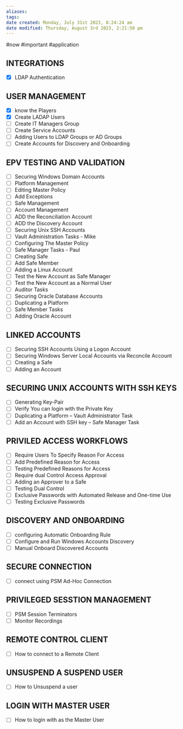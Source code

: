 ```yaml
---
aliases: 
tags: 
date created: Monday, July 31st 2023, 8:24:24 am
date modified: Thursday, August 3rd 2023, 2:21:50 pm
---
```

#now #important #application 

## INTEGRATIONS

- [x] LDAP Authentication

## USER MANAGEMENT

- [x] know the Players
- [x] Create LADAP Users
- [ ] Create IT Managers Group
- [ ] Create Service Accounts    
- [ ] Adding Users to LDAP Groups or AD Groups    
- [ ] Create Accounts for Discovery and Onboarding    

## EPV TESTING AND VALIDATION

- [ ] Securing Windows Domain Accounts   
- [ ] Platform Management   
- [ ] Editing Master Policy   
- [ ] Add Exceptions   
- [ ] Safe Management   
- [ ] Account Management   
- [ ] ADD the Reconciliation Account   
- [ ] ADD the Discovery Account   
- [ ] Securing Unix SSH Accounts   
- [ ] Vault Administration Tasks - Mike   
- [ ] Configuring The Master Policy   
- [ ] Safe Manager Tasks - Paul   
- [ ] Creating Safe   
- [ ] Add Safe Member   
- [ ] Adding a Linux Account  
- [ ] Test the New Account as Safe Manager   
- [ ] Test the New Account as a Normal User   
- [ ] Auditor Tasks   
- [ ] Securing Oracle Database Accounts   
- [ ] Duplicating a Platform   
- [ ] Safe Member Tasks   
- [ ] Adding Oracle Account   

## LINKED ACCOUNTS

- [ ] Securing SSH Accounts Using a Logon Account   
- [ ] Securing Windows Server Local Accounts via Reconcile Account   
- [ ] Creating a Safe   
- [ ] Adding an Account   

## SECURING UNIX ACCOUNTS WITH SSH KEYS

- [ ] Generating Key-Pair   
- [ ] Verify You can login with the Private Key  
- [ ] Duplicating a Platform – Vault Administrator Task   
- [ ] Add an Account with SSH key – Safe Manager Task   

## PRIVILED ACCESS WORKFLOWS

- [ ] Require Users To Specify Reason For Access   
- [ ] Add Predefined Reason for Access   
- [ ] Testing Predefined Reasons for Access   
- [ ] Require dual Control Access Approval   
- [ ] Adding an Approver to a Safe   
- [ ] Testing Dual Control   
- [ ] Exclusive Passwords with Automated Release and One-time Use   
- [ ] Testing Exclusive Passwords   

## DISCOVERY AND ONBOARDING

- [ ] configuring Automatic Onboarding Rule   
- [ ] Configure and Run Windows Accounts Discovery   
- [ ] Manual Onboard Discovered Accounts   

## SECURE CONNECTION

- [ ] connect using PSM Ad-Hoc Connection   

## PRIVILEGED SESSTION MANAGEMENT

- [ ] PSM Session Terminators  
- [ ] Monitor Recordings    

## REMOTE CONTROL CLIENT

- [ ] How to connect to a Remote Client

## UNSUSPEND A SUSPEND USER

- [ ] How to Unsuspend a user

## LOGIN WITH MASTER USER

- [ ] How to login with as the Master User